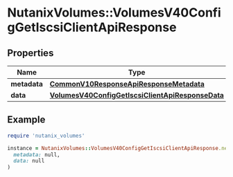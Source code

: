 # NutanixVolumes::VolumesV40ConfigGetIscsiClientApiResponse

## Properties

| Name | Type | Description | Notes |
| ---- | ---- | ----------- | ----- |
| **metadata** | [**CommonV10ResponseApiResponseMetadata**](CommonV10ResponseApiResponseMetadata.md) |  | [optional] |
| **data** | [**VolumesV40ConfigGetIscsiClientApiResponseData**](VolumesV40ConfigGetIscsiClientApiResponseData.md) |  | [optional] |

## Example

```ruby
require 'nutanix_volumes'

instance = NutanixVolumes::VolumesV40ConfigGetIscsiClientApiResponse.new(
  metadata: null,
  data: null
)
```

